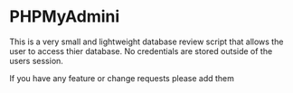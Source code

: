 # PHPMyAdmini

This is a very small and lightweight database review script that allows the user to access thier database. No credentials are stored outside of the users session.

If you have any feature or change requests please add them
